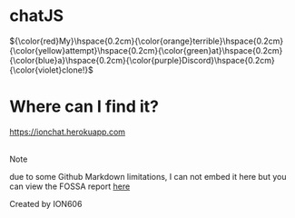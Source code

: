 # chatJS
${\color{red}My}\hspace{0.2cm}{\color{orange}terrible}\hspace{0.2cm}{\color{yellow}attempt}\hspace{0.2cm}{\color{green}at}\hspace{0.2cm}{\color{blue}a}\hspace{0.2cm}{\color{purple}Discord}\hspace{0.2cm}{\color{violet}clone!}$

# Where can I find it?
https://ionchat.herokuapp.com
<br><br>
> [!NOTE]
> due to some Github Markdown limitations, I can not embed it here but you can view the FOSSA report <a href="https://app.fossa.com/reports/b3632d00-46aa-4845-bfba-26a568cbf89a" target="_blank">here</a>


Created by ION606
